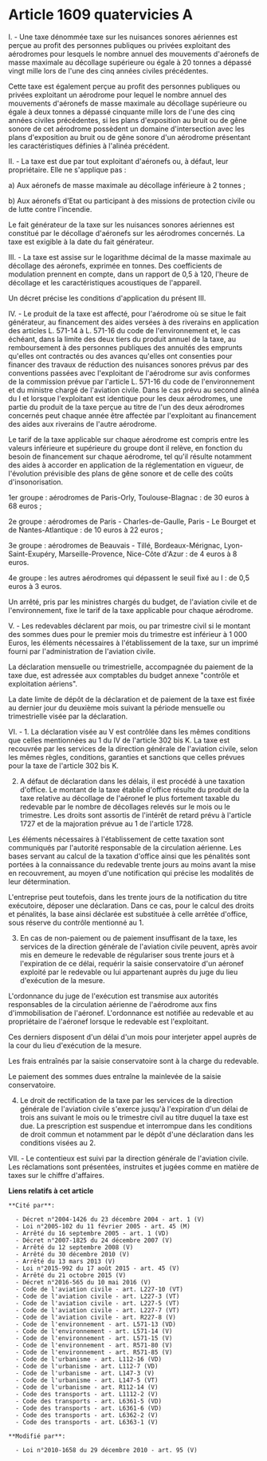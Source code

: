 # Article 1609 quatervicies A

I. - Une taxe dénommée taxe sur les nuisances sonores aériennes est perçue au profit des personnes publiques ou privées
exploitant des aérodromes pour lesquels le nombre annuel des mouvements d'aéronefs de masse maximale au décollage supérieure
ou égale à 20 tonnes a dépassé vingt mille lors de l'une des cinq années civiles précédentes.

Cette taxe est également perçue au profit des personnes publiques ou privées  exploitant un aérodrome pour lequel le nombre
annuel des mouvements d'aéronefs  de masse maximale au décollage supérieure ou égale à deux tonnes a dépassé  cinquante mille
lors de l'une des cinq années civiles précédentes, si les plans  d'exposition au bruit ou de gêne sonore de cet aérodrome
possèdent un domaine  d'intersection avec les plans d'exposition au bruit ou de gêne sonore d'un  aérodrome présentant les
caractéristiques définies à l'alinéa précédent.  

II. - La taxe est due par tout exploitant d'aéronefs ou, à défaut, leur propriétaire. Elle ne s'applique pas : 

a) Aux aéronefs de masse maximale au décollage inférieure à 2 tonnes ; 

b) Aux aéronefs d'Etat ou participant à des missions de protection civile ou de lutte contre l'incendie. 

Le fait générateur de la taxe sur les nuisances sonores aériennes est constitué par le décollage d'aéronefs sur les
aérodromes concernés. La taxe est exigible à la date du fait générateur. 

III. - La taxe est assise sur le logarithme décimal de la masse maximale au décollage des aéronefs, exprimée en tonnes. Des
coefficients de modulation prennent en compte, dans un rapport de 0,5 à 120, l'heure de décollage et les caractéristiques
acoustiques de l'appareil. 

Un décret précise les conditions d'application du présent III. 

IV. - Le produit de la taxe est affecté, pour l'aérodrome où se situe le fait générateur, au financement des aides versées à
des riverains en application des articles L. 571-14 à L. 571-16 du code de l'environnement et, le cas échéant, dans la limite
des deux tiers du produit annuel de la taxe, au remboursement à des personnes publiques des annuités des emprunts qu'elles
ont contractés ou des avances qu'elles ont consenties pour financer des travaux de réduction des nuisances sonores prévus par
des conventions passées avec l'exploitant de l'aérodrome sur avis conformes de la commission prévue par l'article L. 571-16
du code de l'environnement et du ministre chargé de l'aviation civile. Dans le cas prévu au second alinéa du I et lorsque
l'exploitant est identique  pour les deux aérodromes, une partie du produit de la taxe perçue au titre de  l'un des deux
aérodromes concernés peut chaque année être affectée par  l'exploitant au financement des aides aux riverains de l'autre
aérodrome.  

Le tarif de la taxe applicable sur chaque aérodrome est compris entre les valeurs inférieure et supérieure du groupe dont il
relève, en fonction du besoin de financement sur chaque aérodrome, tel qu'il résulte notamment des aides à accorder en
application de la réglementation en vigueur, de l'évolution prévisible des plans de gêne sonore et de celle des coûts
d'insonorisation. 

1er groupe : aérodromes de Paris-Orly, Toulouse-Blagnac : de 30 euros à 68 euros ; 

2e groupe : aérodromes de Paris - Charles-de-Gaulle, Paris - Le Bourget  et de Nantes-Atlantique : de 10 euros à 22 euros ; 

3e groupe : aérodromes de Beauvais - Tillé, Bordeaux-Mérignac, Lyon-Saint-Exupéry, Marseille-Provence, Nice-Côte d'Azur : de
4 euros à 8 euros. 

4e groupe : les autres aérodromes qui dépassent le seuil fixé au I : de 0,5 euros à 3 euros. 

Un arrêté, pris par les ministres chargés du budget, de l'aviation civile et de l'environnement, fixe le tarif de la taxe
applicable pour chaque aérodrome.

V. - Les redevables déclarent par mois, ou par trimestre civil si le montant des sommes dues pour le premier mois du
trimestre est inférieur à 1 000 Euros, les éléments nécessaires à l'établissement de la taxe, sur un imprimé fourni par
l'administration de l'aviation civile. 

La déclaration mensuelle ou trimestrielle, accompagnée du paiement de la taxe due, est adressée aux comptables du budget
annexe "contrôle et exploitation aériens". 

La date limite de dépôt de la déclaration et de paiement de la taxe est fixée au dernier jour du deuxième mois suivant la
période mensuelle ou trimestrielle visée par la déclaration. 

VI. - 1. La déclaration visée au V est contrôlée dans les mêmes conditions que celles mentionnées au 1 du IV de l'article 302
bis K. La taxe est recouvrée par les services de la direction générale de l'aviation civile, selon les mêmes règles,
conditions, garanties et sanctions que celles prévues pour la taxe de l'article 302 bis K. 

2. A défaut de déclaration dans les délais, il est procédé à une taxation d'office. Le montant de la taxe établie d'office
résulte du produit de la taxe relative au décollage de l'aéronef le plus fortement taxable du redevable par le nombre de
décollages relevés sur le mois ou le trimestre. Les droits sont assortis de l'intérêt de retard prévu à l'article 1727 et de
la majoration prévue au 1 de l'article 1728. 

Les éléments nécessaires à l'établissement de cette taxation sont communiqués par l'autorité responsable de la circulation
aérienne. Les bases servant au calcul de la taxation d'office ainsi que les pénalités sont portées à la connaissance du
redevable trente jours au moins avant la mise en recouvrement, au moyen d'une notification qui précise les modalités de leur
détermination.

L'entreprise peut toutefois, dans les trente jours de la notification du titre exécutoire, déposer une déclaration. Dans ce
cas, pour le calcul des droits et pénalités, la base ainsi déclarée est substituée à celle arrêtée d'office, sous réserve du
contrôle mentionné au 1. 

3. En cas de non-paiement ou de paiement insuffisant de la taxe, les services de la direction générale de l'aviation civile
peuvent, après avoir mis en demeure le redevable de régulariser sous trente jours et à l'expiration de ce délai, requérir la
saisie conservatoire d'un aéronef exploité par le redevable ou lui appartenant auprès du juge du lieu d'exécution de la
mesure.

L'ordonnance du juge de l'exécution est transmise aux autorités responsables de la circulation aérienne de l'aérodrome aux
fins d'immobilisation de l'aéronef. L'ordonnance est notifiée au redevable et au propriétaire de l'aéronef lorsque le
redevable est l'exploitant. 

Ces derniers disposent d'un délai d'un mois pour interjeter appel auprès de la cour du lieu d'exécution de la mesure. 

Les frais entraînés par la saisie conservatoire sont à la charge du redevable. 

Le paiement des sommes dues entraîne la mainlevée de la saisie conservatoire. 

4. Le droit de rectification de la taxe par les services de la direction générale de l'aviation civile s'exerce jusqu'à
l'expiration d'un délai de trois ans suivant le mois ou le trimestre civil au titre duquel la taxe est due. La prescription
est suspendue et interrompue dans les conditions de droit commun et notamment par le dépôt d'une déclaration dans les
conditions visées au 2. 

VII. - Le contentieux est suivi par la direction générale de l'aviation civile. Les réclamations sont présentées, instruites
et jugées comme en matière de taxes sur le chiffre d'affaires.

**Liens relatifs à cet article**

	**Cité par**:

	  - Décret n°2004-1426 du 23 décembre 2004 - art. 1 (V)
	  - Loi n°2005-102 du 11 février 2005 - art. 45 (M)
	  - Arrêté du 16 septembre 2005 - art. 1 (VD)
	  - Décret n°2007-1825 du 24 décembre 2007 (V)
	  - Arrêté du 12 septembre 2008 (V)
	  - Arrêté du 30 décembre 2010 (V)
	  - Arrêté du 13 mars 2013 (V)
	  - Loi n°2015-992 du 17 août 2015 - art. 45 (V)
	  - Arrêté du 21 octobre 2015 (V)
	  - Décret n°2016-565 du 10 mai 2016 (V)
	  - Code de l'aviation civile - art. L227-10 (VT)
	  - Code de l'aviation civile - art. L227-3 (VT)
	  - Code de l'aviation civile - art. L227-5 (VT)
	  - Code de l'aviation civile - art. L227-7 (VT)
	  - Code de l'aviation civile - art. R227-8 (V)
	  - Code de l'environnement - art. L571-13 (VD)
	  - Code de l'environnement - art. L571-14 (V)
	  - Code de l'environnement - art. L571-15 (V)
	  - Code de l'environnement - art. R571-80 (V)
	  - Code de l'environnement - art. R571-85 (V)
	  - Code de l'urbanisme - art. L112-16 (VD)
	  - Code de l'urbanisme - art. L112-7 (VD)
	  - Code de l'urbanisme - art. L147-3 (V)
	  - Code de l'urbanisme - art. L147-5 (VT)
	  - Code de l'urbanisme - art. R112-14 (V)
	  - Code des transports - art. L1112-2 (V)
	  - Code des transports - art. L6361-5 (VD)
	  - Code des transports - art. L6361-6 (VD)
	  - Code des transports - art. L6362-2 (V)
	  - Code des transports - art. L6363-1 (V)

	**Modifié par**:

	  - Loi n°2010-1658 du 29 décembre 2010 - art. 95 (V)

